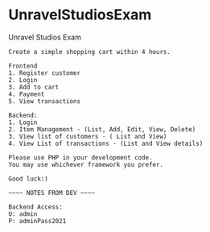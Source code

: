 # UnravelStudiosExam
Unravel Studios Exam
~~~~~INSTURCTIONS~~~~~
Create a simple shopping cart within 4 hours.

Frontend
1. Register customer
2. Login
3. Add to cart
4. Payment
5. View transactions

Backend:
1. Login
2. Item Management - (List, Add, Edit, View, Delete)
3. View list of customers - ( List and View)
4. View List of transactions - (List and View details)

Please use PHP in your development code. 
You may use whichever framework you prefer.

Good luck:)

~~~~ NOTES FROM DEV ~~~~

Backend Access:
U: admin
P: adminPass2021

